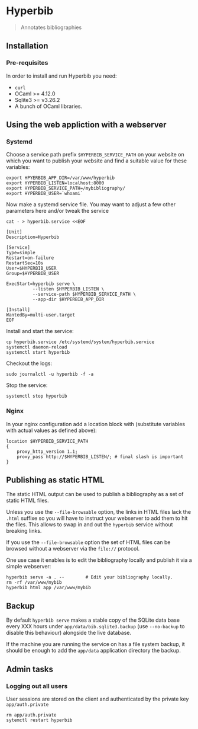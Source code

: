 Hyperbib
========

> Annotates bibliographies

## Installation

### Pre-requisites

In order to install and run Hyperbib you need: 

* `curl`
* OCaml >= 4.12.0 
* Sqlite3 >= v3.26.2
* A bunch of OCaml libraries.

## Using the web appliction with a webserver 

### Systemd 

Choose a service path prefix `$HYPERBIB_SERVICE_PATH` on your website on 
which you  want to publish your website and find a suitable value for
these variables:

```
export HPYERBIB_APP_DIR=/var/www/hyperbib
export HYPERBIB_LISTEN=localhost:8000
export HYPERBIB_SERVICE_PATH=/mybibliography/ 
export HYPERBIB_USER=`whoami`
```

Now make a systemd service file. You may want to adjust a few 
other parameters here and/or tweak the service 

```
cat - > hyperbib.service <<EOF

[Unit]
Description=Hyperbib

[Service]
Type=simple
Restart=on-failure
RestartSec=10s
User=$HYPERBIB_USER
Group=$HYPERBIB_USER

ExecStart=hyperbib serve \
          --listen $HYPERBIB_LISTEN \
          --service-path $HYPERBIB_SERVICE_PATH \
          --app-dir $HYPERBIB_APP_DIR

[Install]
WantedBy=multi-user.target
EOF
```

Install and start the service: 

```
cp hyperbib.service /etc/systemd/system/hyperbib.service
systemctl daemon-reload
systemctl start hyperbib 
```

Checkout the logs: 

```
sudo journalctl -u hyperbib -f -a
```

Stop the service:

```
systemctl stop hyperbib
```

### Nginx

In your nginx configuration add a location block with (substitute variables 
with actual values as defined above):

```
location $HYPERBIB_SERVICE_PATH
{
    proxy_http_version 1.1;
    proxy_pass http://$HYPERBIB_LISTEN/; # final slash is important
}
```

## Publishing as static HTML

The static HTML output can be used to publish a bibliography as a set
of static HTML files. 

Unless you use the `--file-browsable` option, the links in HTML files
lack the `.html` suffixe so you will have to instruct your webserver
to add them to hit the files. This allows to swap in and out the
`hyperbib` service without breaking links.

If you use the `--file-browsable` option the set of HTML files can be
browsed without a webserver via the `file://` protocol.

One use case it enables is to edit the bibliography locally and
publish it via a simple webserver:

```
hyperbib serve -a . --        # Edit your bibliography locally.
rm -rf /var/www/mybib     
hyperbib html app /var/www/mybib 
```

## Backup

By default `hyperbib serve` makes a stable copy of the SQLite data
base every XXX hours under `app/data/bib.sqlite3.backup` (use
`--no-backup` to disable this behaviour) alongside the live 
database. 

If the machine you are running the service on has a file system
backup, it should be enough to add the `app/data` application
directory the backup.

## Admin tasks

### Logging out all users 

User sessions are stored on the client and authenticated 
by the private key `app/auth.private` 

```
rm app/auth.private
sytemctl restart hyperbib 
```




